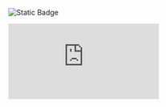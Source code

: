 ![Static Badge](https://img.shields.io/badge/meow-pink)

![Coverage](https://gist.githubusercontent.com/ctaciki/56ceb89e202d8eb2b4d499bd8b387c46/raw/coverage.json)
